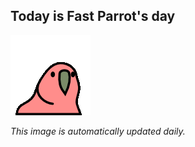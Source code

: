 ## Today is Fast Parrot's day

![An animated GIF of a parrot, probably multi-colored](https://raw.githubusercontent.com/jmhobbs/cultofthepartyparrot.com/master/parrots/hd/fastparrot.gif)

*This image is automatically updated daily.*
